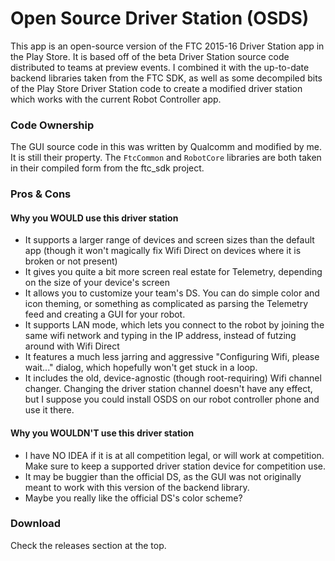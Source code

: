 # Open Source Driver Station (OSDS)

This app is an open-source version of the FTC 2015-16 Driver Station app in the Play Store.  It is based off of the beta Driver Station source code distributed to teams at preview events. I combined it with the up-to-date backend libraries taken from the FTC SDK, as well as some decompiled bits of the Play Store Driver Station code to create a modified driver station which works with the current Robot Controller app.

### Code Ownership
The GUI source code in this was written by Qualcomm and modified by me.  It is still their property.  The `FtcCommon` and `RobotCore` libraries are both taken in their compiled form from the ftc_sdk project.

### Pros & Cons
#### Why you WOULD use this driver station
- It supports a larger range of devices and screen sizes than the default app (though it won't magically fix Wifi Direct on devices where it is broken or not present)
- It gives you quite a bit more screen real estate for Telemetry, depending on the size of your device's screen
- It allows you to customize your team's DS.  You can do simple color and icon theming, or something as complicated as parsing the Telemetry feed and creating a GUI for your robot.
- It supports LAN mode, which lets you connect to the robot by joining the same wifi network and typing in the IP address, instead of futzing around with Wifi Direct
- It features a much less jarring and aggressive "Configuring Wifi, please wait..." dialog, which hopefully won't get stuck in a loop.
- It includes the old, device-agnostic (though root-requiring) Wifi channel changer.  Changing the driver station channel doesn't have any effect, but I suppose you could install OSDS on our robot controller phone and use it there.

#### Why you WOULDN'T use this driver station
- I have NO IDEA if it is at all competition legal, or will work at competition.  Make sure to keep a supported driver station device for competition use.
- It may be buggier than the official DS, as the GUI was not originally meant to work with this version of the backend library.
- Maybe you really like the official DS's color scheme?

### Download
Check the releases section at the top.